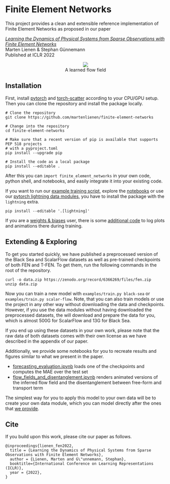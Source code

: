 # Finite Element Networks

This project provides a clean and extensible reference implementation of Finite Element Networks as proposed in our paper

*[Learning the Dynamics of Physical Systems from Sparse Observations with Finite Element
Networks](https://openreview.net/forum?id=HFmAukZ-k-2)*  
Marten Lienen & Stephan Günnemann  
Published at ICLR 2022

<p align="center"><img src="figures/flow-field.gif"><br />A learned flow field</p>

## Installation

First, install [pytorch](https://pytorch.org/get-started/locally/) and
[torch-scatter](https://github.com/rusty1s/pytorch_scatter#installation) according to your
CPU/GPU setup. Then you can clone the repository and install the package locally.

```
# Clone the repository
git clone https://github.com/martenlienen/finite-element-networks

# Change into the repository
cd finite-element-networks

# Make sure that a recent version of pip is available that supports PEP 518 projects
# with a pyproject.toml
pip install --upgrade pip

# Install the code as a local package
pip install --editable .
```

After this you can `import finite_element_networks` in your own code, python shell, and
notebooks, and easily integrate it into your existing code.

If you want to run our [example training script](examples/train.py), explore the
[notebooks](notebooks) or use our [pytorch lightning data
modules](finite_element_networks/lightning/data), you have to install the package with the
`lightning` extra.

```
pip install --editable '.[lightning]'
```

If you are a [weights & biases](https://wandb.ai) user, there is some [additional
code](finite_element_networks/lightning/wandb.py) to log plots and animations there during
training.

## Extending & Exploring

To get you started quickly, we have published a preprocessed version of the Black Sea and
ScalarFlow datasets as well as pre-trained checkpoints of both FEN and T-FEN. To get them,
run the following commands in the root of the repository.

```
curl -o data.zip https://zenodo.org/record/6366269/files/fen.zip
unzip data.zip
```

Now you can train a new model with `examples/train.py black-sea` or `examples/train.py
scalar-flow`. Note, that you can also train models or use the project in any other way
without downloading the data and checkpoints. However, if you use the data modules without
having downloaded the preprocessed datasets, the will download and prepare the data for
you, which is almost 500G for ScalarFlow and 13G for Black Sea.

If you end up using these datasets in your own work, please note that the raw data of both
datasets comes with their own license as we have described in the appendix of our paper.

Additionally, we provide some notebooks for you to recreate results and figures similar to
what we present in the paper.
- [forecasting_evaluation.ipynb](notebooks/forecasting_evaluation.ipynb) loads one of the
  checkpoints and computes the MAE over the test set
- [flow_fields_and_disentanglement.ipynb](notebooks/flow_fields_and_disentanglement.ipynb)
  renders animated versions of the inferred flow field and the disentanglement between
  free-form and transport term

The simplest way for you to apply this model to your own data will be to create your own
data module, which you can model directly after the ones that [we
provide](finite_element_networks/lightning/data).

## Cite

If you build upon this work, please cite our paper as follows.

```
@inproceedings{lienen_fen2022,
  title = {Learning the Dynamics of Physical Systems from Sparse Observations with Finite Element Networks},
  author = {Lienen, Marten and G\"unnemann, Stephan},
  booktitle={International Conference on Learning Representations (ICLR)},
  year = {2022},
}
```
